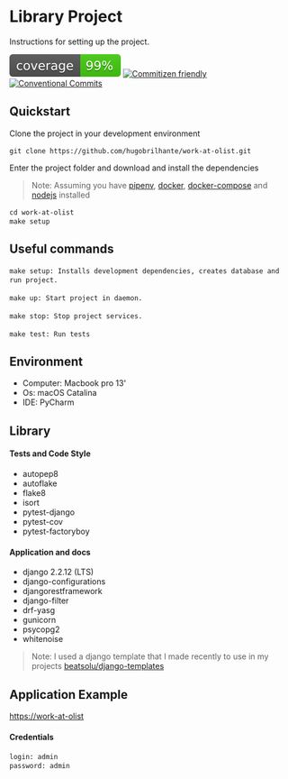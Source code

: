 # Library Project

Instructions for setting up the project.

![coverage](./coverage.svg)
[![Commitizen friendly](https://img.shields.io/badge/commitizen-friendly-brightgreen.svg)](http://commitizen.github.io/cz-cli/)
[![Conventional Commits](https://img.shields.io/badge/Conventional%20Commits-1.0.0-yellow.svg)](https://conventionalcommits.org)
## Quickstart

Clone the project in your development environment

```shell script
git clone https://github.com/hugobrilhante/work-at-olist.git
```

Enter the project folder and download and install the dependencies

> Note: Assuming you have [pipenv](https://github.com/pypa/pipenv#installation),  [docker](https://docs.docker.com/install/), [docker-compose](https://docs.docker.com/compose/install/) and [nodejs](https://nodejs.org/en/download/)  installed


```shell script
cd work-at-olist
make setup
```

## Useful commands

```shell script
make setup: Installs development dependencies, creates database and run project.

make up: Start project in daemon.

make stop: Stop project services.

make test: Run tests
```


## Environment

* Computer: Macbook pro 13'
* Os: macOS Catalina
* IDE: PyCharm

## Library

#### Tests and Code Style

* autopep8
* autoflake
* flake8
* isort
* pytest-django
* pytest-cov
* pytest-factoryboy

#### Application and docs

* django 2.2.12 (LTS)
* django-configurations
* djangorestframework
* django-filter
* drf-yasg
* gunicorn
* psycopg2
* whitenoise

> Note: I used a django template that I made recently to use in my projects [beatsolu/django-templates](https://github.com/beatsolu/django-templates)


## Application Example

[https://work-at-olist](https://work-at-olist-hugobrilhante.herokuapp.com/)

#### Credentials
    login: admin
    password: admin



